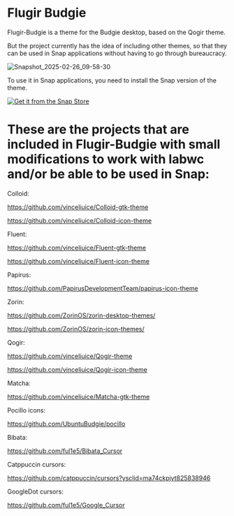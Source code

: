 # Flugir Budgie

Flugir-Budgie is a theme for the Budgie desktop, based on the Qogir theme.

But the project currently has the idea of ​​including other themes, so that they can be used in Snap applications without having to go through bureaucracy.

![Snapshot_2025-02-26_09-58-30](https://github.com/user-attachments/assets/4c911979-82a1-45e2-94f5-16a89d2cb96d)

To use it in Snap applications, you need to install the Snap version of the theme.

<a href="https://snapcraft.io/flugir-budgie-theme">
  <img alt="Get it from the Snap Store" src="https://snapcraft.io/en/dark/install.svg" />
</a>


# These are the projects that are included in Flugir-Budgie with small modifications to work with labwc and/or be able to be used in Snap:

Colloid:

https://github.com/vinceliuice/Colloid-gtk-theme

https://github.com/vinceliuice/Colloid-icon-theme

Fluent:

https://github.com/vinceliuice/Fluent-gtk-theme

https://github.com/vinceliuice/Fluent-icon-theme

Papirus:

https://github.com/PapirusDevelopmentTeam/papirus-icon-theme

Zorin:

https://github.com/ZorinOS/zorin-desktop-themes/

https://github.com/ZorinOS/zorin-icon-themes/

Qogir:

https://github.com/vinceliuice/Qogir-theme

https://github.com/vinceliuice/Qogir-icon-theme

Matcha:

https://github.com/vinceliuice/Matcha-gtk-theme

Pocillo icons:

https://github.com/UbuntuBudgie/pocillo

Bibata:

https://github.com/ful1e5/Bibata_Cursor

Catppuccin cursors:

https://github.com/catppuccin/cursors?ysclid=ma74ckpjyt825838946

GoogleDot cursors:

https://github.com/ful1e5/Google_Cursor
